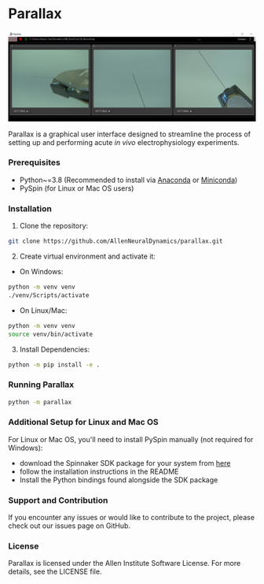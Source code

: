 # Parallax

![Parallax](ui/ParallaxReadME.JPG)

Parallax is a graphical user interface designed to streamline the process of setting up and performing acute *in vivo* electrophysiology experiments.


### Prerequisites
- Python~=3.8 (Recommended to install via [Anaconda](https://www.anaconda.com/products/individual) or [Miniconda](https://docs.conda.io/en/latest/miniconda.html))
- PySpin (for Linux or Mac OS users)


### Installation
1. Clone the repository:
```bash
git clone https://github.com/AllenNeuralDynamics/parallax.git
```

2. Create virtual environment and activate it:
- On Windows:
```bash
python -m venv venv
./venv/Scripts/activate
```
- On Linux/Mac:
```bash
python -m venv venv
source venv/bin/activate
```

3. Install Dependencies:
```bash
python -m pip install -e .
```

### Running Parallax
```bash
python -m parallax
```

### Additional Setup for Linux and Mac OS
For Linux or Mac OS, you'll need to install PySpin manually (not required for
Windows):
* download the Spinnaker SDK package for your system from [here](https://flir.app.boxcn.net/v/SpinnakerSDK)
* follow the installation instructions in the README
* Install the Python bindings found alongside the SDK package

### Support and Contribution
If you encounter any issues or would like to contribute to the project, please check out our issues page on GitHub.

### License
Parallax is licensed under the Allen Institute Software License. For more details, see the LICENSE file.
